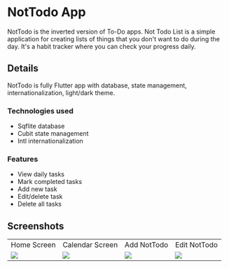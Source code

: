 # NotTodo App

NotTodo is the inverted version of To-Do apps. Not Todo List is a simple application for creating lists of things that you don't want to do during the day. It's a habit tracker where you can check your progress daily.

## Details

NotTodo is fully Flutter app with database, state management, internationalization, light/dark theme.

### Technologies used

- Sqflite database
- Cubit state management
- Intl internationalization

### Features

- View daily tasks
- Mark completed tasks
- Add new task
- Edit/delete task
- Delete all tasks

## Screenshots

<table>
    <tr align='center'>
        <td>Home Screen</td>
        <td>Calendar Screen</td>
        <td>Add NotTodo</td>
        <td>Edit NotTodo</td>
    </tr>
    <tr>
        <td><img src='/../screenshots/screenshots/home_screen.png'></td>
        <td><img src='/../screenshots/screenshots/calendar_screen.png'></td>
        <td><img src='/../screenshots/screenshots/add_not_todo.png'></td>
        <td><img src='/../screenshots/screenshots/edit_not_todo.png'></td>
    </tr>
</table>